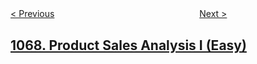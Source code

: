 <!--|This file generated by command(leetcode description); DO NOT EDIT.    |-->
<!--+----------------------------------------------------------------------+-->
<!--|@author    openset <openset.wang@gmail.com>                           |-->
<!--|@link      https://github.com/openset                                 |-->
<!--|@home      https://github.com/tonymontaro/leetcode-hints                        |-->
<!--+----------------------------------------------------------------------+-->

[< Previous](https://github.com/tonymontaro/leetcode-hints/tree/master/problems/digit-count-in-range "Digit Count in Range")
　　　　　　　　　　　　　　　　
[Next >](https://github.com/tonymontaro/leetcode-hints/tree/master/problems/product-sales-analysis-ii "Product Sales Analysis II")

## [1068. Product Sales Analysis I (Easy)](https://leetcode.com/problems/product-sales-analysis-i "产品销售分析 I")


